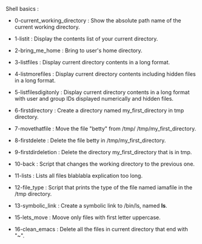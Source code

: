 Shell basics :

- 0-current_working_directory : Show the absolute path name of the current working directory.

- 1-listit : Display the contents list of your current directory.

- 2-bring_me_home : Bring to user's home directory.

- 3-listfiles : Display current directory contents in a long format.

- 4-listmorefiles : Display current directory contents including hidden files in a long format.

- 5-listfilesdigitonly : Display current directory contents in a long format with user and group IDs displayed numerically and hidden files.

- 6-firstdirectory : Create a directory named my_first_directory in tmp directory.

- 7-movethatfile : Move the file "betty" from /tmp/ /tmp/my_first_directory.

- 8-firstdelete : Delete the file betty in /tmp/my_first_directory.

- 9-firstdirdeletion : Delete the directory my_first_directory that is in tmp.

- 10-back : Script that changes the working directory to the previous one.

- 11-lists : Lists all files blablabla explication too long.

- 12-file_type : Script that prints the type of the file named iamafile in the /tmp directory.

- 13-symbolic_link : Create a symbolic link to /bin/ls, named __ls__.

- 15-lets_move : Moove only files with first letter uppercase.

- 16-clean_emacs : Delete all the files in current directory that end with "~".
